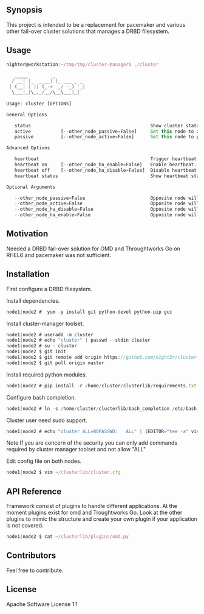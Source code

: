 ## Synopsis

This project is intended to be a replacement for pacemaker and various other fail-over cluster solutions that manages a DRBD filesystem. 

## Usage

```js
nighter@workstation:~/tmp/tmp/cluster-manager$ ./cluster

   _____         _
  / __| |_  _ __| |_ ___ _ _ 
 | (__| | || (_-<  _/ -_) '_|
  \___|_|\_,_/__/\__\___|_|  
                                                  
Usage: cluster [OPTIONS]

General Options

   status                                            Show cluster status.
   active           [--other_node_passive=False]     Set this node to active.
   passive          [--other_node_active=False]      Set this node to passive. 

Advanced Options

   heartbeat                                         Trigger heartbeat.
   heartbeat on     [--other_node_ha_enable=False]   Enable heartbeat.
   heartbeat off    [--other_node_ha_disable=False]  Disable heartbeat.
   heartbeat status                                  Show heartbeat status.

Optional Arguments

   --other_node_passive=False                        Opposite node will not automatic be set to passive.
   --other_node_active=False                         Opposite node will not automatic be set to active.
   --other_node_ha_disable=False                     Opposite node will not automatic set heartbeat to disabled.
   --other_node_ha_enable=False                      Opposite node will not automatic set heartbeat to enabled       
```


## Motivation

Needed a DRBD fail-over solution for OMD and Throughtworks Go on RHEL6 and pacemaker was not sufficient.

## Installation

First configure a DRBD filesystem.

Install dependencies.

```js
node1|node2 #  yum -y install git python-devel python-pip gcc
```

Install cluster-manager toolset.

```js
node1|node2 # useradd -m cluster
node1|node2 # echo "cluster" | passwd --stdin cluster
node1|node2 # su - cluster
node1|node2 $ git init
node1|node2 $ git remote add origin https://github.com/n1ght3r/cluster-manager.git 
node1|node2 $ git pull origin master
```

Install required python modules.

```js
node1|node2 # pip install -r /home/cluster/clusterlib/requirements.txt
```

Configure bash completion.

```js
node1|node2 # ln -s /home/cluster/clusterlib/bash_completion /etc/bash_completion.d/cluster
```

Cluster user need sudo support.

```js
node1|node2 # echo "cluster ALL=NOPASSWD:   ALL" | (EDITOR="tee -a" visudo)  
```
Note If you are concern of the security you can only add commands required by cluster manager toolset and not allow "ALL"


Edit config file on both nodes.

```js
node1|node2 $ vim ~/clusterlib/cluster.cfg
```

## API Reference

Framework consist of plugins to handle different applications. At the moment plugins exist for omd and Troughtworks Go.
Look at the other plugins to mimic the structure and create your own plugin if your application is not covered.   

```js
node1|node2 $ cat ~/clusterlib/plugins/omd.py
```

## Contributors

Feel free to contribute. 

## License

Apache Software License 1.1
